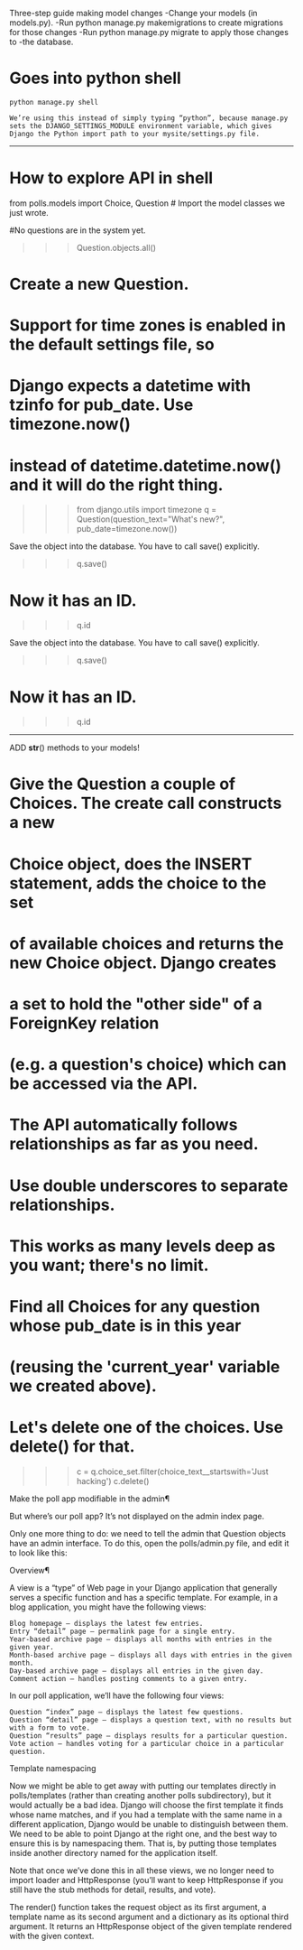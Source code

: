 
Three-step guide making model changes
    -Change your models (in models.py).
    -Run python manage.py makemigrations to create migrations for those changes
    -Run python manage.py migrate to apply those changes to -the database.

# Goes into python shell
    python manage.py shell
    
    We’re using this instead of simply typing “python”, because manage.py sets the DJANGO_SETTINGS_MODULE environment variable, which gives Django the Python import path to your mysite/settings.py file.

*****
# How to explore API in shell
from polls.models import Choice, Question  # Import the model classes we just wrote.

#No questions are in the system yet.
>>> Question.objects.all()

# Create a new Question.
# Support for time zones is enabled in the default settings file, so
# Django expects a datetime with tzinfo for pub_date. Use timezone.now()
# instead of datetime.datetime.now() and it will do the right thing.
>>> from django.utils import timezone
>>> q = Question(question_text="What's new?", pub_date=timezone.now())

 Save the object into the database. You have to call save() explicitly.
>>> q.save()

# Now it has an ID.
>>> q.id

 Save the object into the database. You have to call save() explicitly.
>>> q.save()

# Now it has an ID.
>>> q.id
******

ADD __str__() methods to your models!



# Give the Question a couple of Choices. The create call constructs a new
# Choice object, does the INSERT statement, adds the choice to the set
# of available choices and returns the new Choice object. Django creates
# a set to hold the "other side" of a ForeignKey relation
# (e.g. a question's choice) which can be accessed via the API.

# The API automatically follows relationships as far as you need.
# Use double underscores to separate relationships.
# This works as many levels deep as you want; there's no limit.
# Find all Choices for any question whose pub_date is in this year
# (reusing the 'current_year' variable we created above).

# Let's delete one of the choices. Use delete() for that.
>>> c = q.choice_set.filter(choice_text__startswith='Just hacking')
>>> c.delete()


Make the poll app modifiable in the admin¶

But where’s our poll app? It’s not displayed on the admin index page.

Only one more thing to do: we need to tell the admin that Question objects have an admin interface. To do this, open the polls/admin.py file, and edit it to look like this:


Overview¶

A view is a “type” of Web page in your Django application that generally serves a specific function and has a specific template. For example, in a blog application, you might have the following views:

    Blog homepage – displays the latest few entries.
    Entry “detail” page – permalink page for a single entry.
    Year-based archive page – displays all months with entries in the given year.
    Month-based archive page – displays all days with entries in the given month.
    Day-based archive page – displays all entries in the given day.
    Comment action – handles posting comments to a given entry.

In our poll application, we’ll have the following four views:

    Question “index” page – displays the latest few questions.
    Question “detail” page – displays a question text, with no results but with a form to vote.
    Question “results” page – displays results for a particular question.
    Vote action – handles voting for a particular choice in a particular question.




Template namespacing

Now we might be able to get away with putting our templates directly in polls/templates (rather than creating another polls subdirectory), but it would actually be a bad idea. Django will choose the first template it finds whose name matches, and if you had a template with the same name in a different application, Django would be unable to distinguish between them. We need to be able to point Django at the right one, and the best way to ensure this is by namespacing them. That is, by putting those templates inside another directory named for the application itself.


Note that once we’ve done this in all these views, we no longer need to import loader and HttpResponse (you’ll want to keep HttpResponse if you still have the stub methods for detail, results, and vote).

The render() function takes the request object as its first argument, a template name as its second argument and a dictionary as its optional third argument. It returns an HttpResponse object of the given template rendered with the given context.